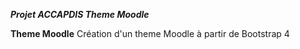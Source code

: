 ***Projet ACCAPDIS Theme Moodle***

**Theme Moodle**
Création d'un theme Moodle à partir de Bootstrap 4